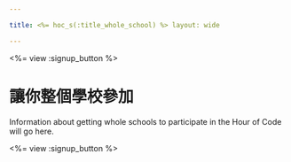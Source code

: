 ```yaml
---

title: <%= hoc_s(:title_whole_school) %> layout: wide

---
```


<%= view :signup_button %>

# 讓你整個學校參加

Information about getting whole schools to participate in the Hour of Code will go here.

<%= view :signup_button %>